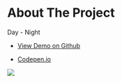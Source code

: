 # About The Project

Day - Night 

-  [View Demo on Github](https://klcahmet.github.io/kodluyoruz-odev-Vi/)

-  [Codepen.io](https://codepen.io/klcahmet/pen/GRjPmwJ) 

![](https://media.giphy.com/media/MwBv2do1kUbulfycHI/source.gif)